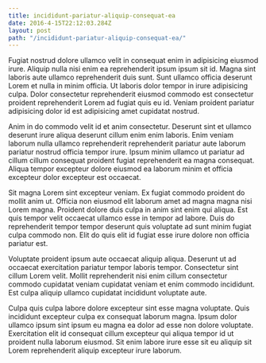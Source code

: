 ```yaml
---
title: incididunt-pariatur-aliquip-consequat-ea
date: 2016-4-15T22:12:03.284Z
layout: post
path: "/incididunt-pariatur-aliquip-consequat-ea/"
---
```


Fugiat nostrud dolore ullamco velit in consequat enim in adipisicing eiusmod irure. Aliquip nulla nisi enim ea reprehenderit ipsum ipsum sit id. Magna sint laboris aute ullamco reprehenderit duis sunt. Sunt ullamco officia deserunt Lorem et nulla in minim officia. Ut laboris dolor tempor in irure adipisicing culpa. Dolor consectetur reprehenderit eiusmod commodo est consectetur proident reprehenderit Lorem ad fugiat quis eu id. Veniam proident pariatur adipisicing dolor id est adipisicing amet cupidatat nostrud.

Anim in do commodo velit id et anim consectetur. Deserunt sint et ullamco deserunt irure aliqua deserunt cillum enim enim laboris. Enim veniam laborum nulla ullamco reprehenderit reprehenderit pariatur aute laborum pariatur nostrud officia tempor irure. Ipsum minim ullamco ut pariatur ad cillum cillum consequat proident fugiat reprehenderit ea magna consequat. Aliqua tempor excepteur dolore eiusmod ea laborum minim et officia excepteur dolor excepteur est occaecat.

Sit magna Lorem sint excepteur veniam. Ex fugiat commodo proident do mollit anim ut. Officia non eiusmod elit laborum amet ad magna magna nisi Lorem magna. Proident dolore duis culpa in anim sint enim qui aliqua. Est quis tempor velit occaecat ullamco esse in tempor ad labore. Duis do reprehenderit tempor tempor deserunt quis voluptate ad sunt minim fugiat culpa commodo non. Elit do quis elit id fugiat esse irure dolore non officia pariatur est.

Voluptate proident ipsum aute occaecat aliquip aliqua. Deserunt ut ad occaecat exercitation pariatur tempor laboris tempor. Consectetur sint cillum Lorem velit. Mollit reprehenderit nisi enim cillum consectetur commodo cupidatat veniam cupidatat veniam et enim commodo incididunt. Est culpa aliquip ullamco cupidatat incididunt voluptate aute.

Culpa quis culpa labore dolore excepteur sint esse magna voluptate. Quis incididunt excepteur culpa ex consequat laborum magna. Ipsum dolor ullamco ipsum sint ipsum eu magna ea dolor ad esse non dolore voluptate. Exercitation elit id consequat cillum excepteur qui aliqua tempor id ut proident nulla laborum eiusmod. Sit enim labore irure esse sit eu aliquip sit Lorem reprehenderit aliquip excepteur irure laborum.